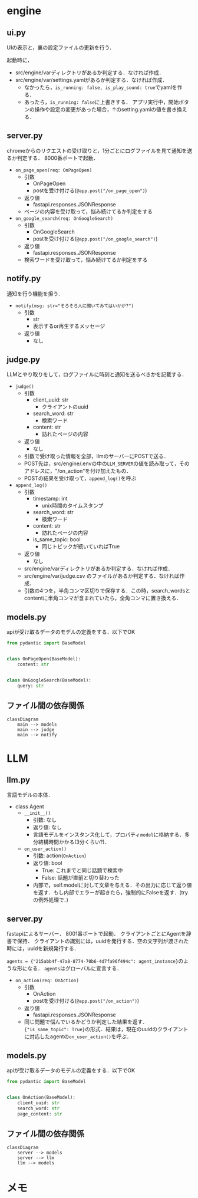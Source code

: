 # engine

## ui.py

UIの表示と，裏の設定ファイルの更新を行う．

起動時に，
- src/engine/varディレクトリがあるか判定する．なければ作成．
- src/engine/var/settings.yamlがあるか判定する．なければ作成．
  - なかったら，`is_running: false, is_play_sound: true`でyamlを作る．
  - あったら，`is_running: false`に上書きする．
アプリ実行中，開始ボタンの操作や設定の変更があった場合，↑のsetting.yamlの値を書き換える．

## server.py
chromeからのリクエストの受け取りと，1分ごとにログファイルを見て通知を送るか判定する．
8000番ポートで起動．

- `on_page_open(req: OnPageOpen)`
  - 引数
    - OnPageOpen
    - postを受け付ける(`@app.post("/on_page_open")`)
  - 返り値
    - fastapi.responses.JSONResponse
  - ページの内容を受け取って，悩み続けてるか判定をする
- `on_google_search(req: OnGoogleSearch)`
  - 引数
    - OnGoogleSearch
    - postを受け付ける(`@app.post("/on_google_search")`)
  - 返り値
    - fastapi.responses.JSONResponse
  - 検索ワードを受け取って，悩み続けてるか判定をする

## notify.py
通知を行う機能を担う．

- `notify(msg: str="そろそろ人に聞いてみてはいかが?")`
  - 引数
    - str
    - 表示するor再生するメッセージ
  - 返り値
    - なし

## judge.py
LLMとやり取りをして，ログファイルに時刻と通知を送るべきかを記載する．
- `judge()`
  - 引数
    - client_uuid: str
      - クライアントのuuid
    - search_word: str
      - 検索ワード
    - content: str
      - 訪れたページの内容
  - 返り値
    - なし
  - 引数で受け取った情報を全部，llmのサーバーにPOSTで送る．
  - POST先は，src/engine/.envの中の`LLM_SERVER`の値を読み取って，そのアドレスに，"/on_action"を付け加えたもの．
  - POSTの結果を受け取って，`append_log()`を呼ぶ
- `append_log()`
  - 引数
    - timestamp: int
      - unix時間のタイムスタンプ
    - search_word: str
      - 検索ワード
    - content: str
      - 訪れたページの内容
    - is_same_topic: bool
      - 同じトピックが続いていればTrue
  - 返り値
    - なし
  - src/engine/varディレクトリがあるか判定する．なければ作成．
  - src/engine/var/judge.csv のファイルがあるか判定する．なければ作成．
  - 引数の4つを，半角コンマ区切りで保存する．この時，search_wordsとcontentに半角コンマが含まれていたら，全角コンマに置き換える．


## models.py
apiが受け取るデータのモデルの定義をする．以下でOK
```python
from pydantic import BaseModel


class OnPageOpen(BaseModel):
    content: str


class OnGoogleSearch(BaseModel):
    query: str
```

## ファイル間の依存関係
```mermaid
classDiagram
    main --> models
    main --> judge
    main --> notify
```
# LLM

## llm.py
言語モデルの本体．

- class Agent
  - `__init__()`
    - 引数: なし
    - 返り値: なし
    - 言語モデルをインスタンス化して，プロパティ`model`に格納する．多分結構時間かかる(3分くらい?)．
  - `on_user_action()`
    - 引数: action(`OnAction`)
    - 返り値: bool
      - True: これまでと同じ話題で検索中
      - False: 話題が直前と切り替わった
    - 内部で，self.modelに対して文章を与える．その出力に応じて返り値を返す．もし内部でエラーが起きたら，強制的にFalseを返す．(tryの例外処理で．)

## server.py
fastapiによるサーバー．
8001番ポートで起動．
クライアントごとにAgentを辞書で保持．
クライアントの識別には，uuidを発行する．空の文字列が渡された時には，uuidを新規発行する．

`agents = {"215abb4f-47a8-8774-70b6-4d7fa96f494c": agent_instance}`のような形になる．
`agents`はグローバルに宣言する．

- `on_action(req: OnAction)`
  - 引数
    - OnAction
    - postを受け付ける(`@app.post("/on_action")`)
  - 返り値
    - fastapi.responses.JSONResponse
  - 同じ問題で悩んでいるかどうか判定した結果を返す．`{"is_same_topic": True}`の形式．結果は，現在のuuidのクライアントに対応したagentの`on_user_action()`を呼ぶ．

## models.py
apiが受け取るデータのモデルの定義をする．以下でOK
```python
from pydantic import BaseModel


class OnAction(BaseModel):
    client_uuid: str
    search_word: str
    page_content: str
```

## ファイル間の依存関係
```mermaid
classDiagram
    server --> models
    server --> llm
    llm --> models
```

# メモ
